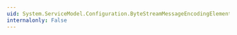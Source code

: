 ```yaml
---
uid: System.ServiceModel.Configuration.ByteStreamMessageEncodingElement.#ctor
internalonly: False
---
```

